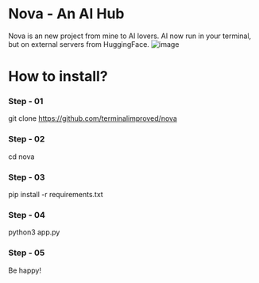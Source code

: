 # Nova - An AI Hub
Nova is an new project from mine to AI lovers. AI now run in your terminal, but on external servers from HuggingFace.
![image](https://github.com/user-attachments/assets/b794b3d7-e778-4d1b-a28f-85ebdfe4fbcf)

# How to install?
### Step - 01
git clone https://github.com/terminalimproved/nova
### Step - 02 
cd nova
### Step - 03 
pip install -r requirements.txt
### Step - 04 
python3 app.py
### Step - 05 
Be happy!
